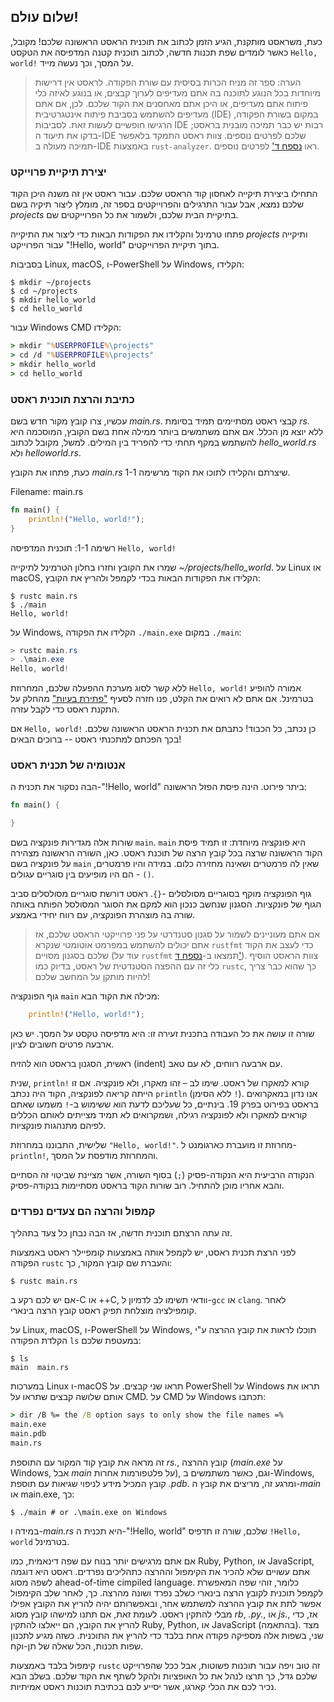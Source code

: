 ## שלום עולם!

כעת, משראסט מותקנת, הגיע הזמן לכתוב את תוכנית הראסט הראשונה שלכם! מקובל, כאשר לומדים שפת תכנות חדשה, לכתוב תוכנית קטנה המדפיסה את הטקסט `Hello, world!` על המסך, וכך נעשה מייד.

> הערה: ספר זה מניח הכרות בסיסית עם שורת הפקודה. לראסט אין דרישות מיוחדות בכל הנוגע לתוכנה בה אתם מעדיפים לערוך קבצים, או בנוגע לאיזה כלי פיתוח אתם מעדיפים, או היכן אתם מאחסנים את הקוד שלכם. לכן, אם אתם מעדיפים להשתמש בסביבת פיתוח אינטגרטיבית (IDE) במקום בשורת הפקודה, הרגישו חופשיים לעשות זאת. לסביבות IDE רבות יש כבר תמיכה מובנית בראסט; בדקו את תיעוד ה-IDE שלכם לפרטים נוספים. צוות ראסט התמקד בלאפשר תמיכה מעולה ב-IDE באמצעות `rust-analyzer`. ראו [נספח ד'][devtools]<!-- ignore --> לפרטים נוספים.

### יצירת תיקיית פרוייקט

התחילו ביצירת תיקייה לאחסון קוד הראסט שלכם. עבור ראסט אין זה משנה היכן הקוד שלכם נמצא, אבל עבור התרגילים והפרוייקטים בספר זה, מומלץ ליצור תיקיה בשם _projects_ בתיקיית הבית שלכם, ולשמור את כל הפרוייקטים שם.

פתחו טרמינל והקלידו את הפקודות הבאות כדי ליצור את התיקייה _projects_ ותיקייה עבור הפרוייקט "!Hello, world" בתוך תיקיית הפרוייקטים.

בסביבות Linux, macOS, ו-PowerShell על Windows, הקלידו:

```console
$ mkdir ~/projects
$ cd ~/projects
$ mkdir hello_world
$ cd hello_world
```

עבור Windows CMD הקלידו:

```cmd
> mkdir "%USERPROFILE%\projects"
> cd /d "%USERPROFILE%\projects"
> mkdir hello_world
> cd hello_world
```

### כתיבת והרצת תוכנית ראסט

עכשיו, צרו קובץ מקור חדש בשם _main.rs_. קבצי ראסט מסתיימים תמיד בסיומת _rs._ ללא יוצא מן הכלל. אם אתם משתמשים ביותר ממילה אחת בשם הקובץ, המוסכמה היא להשתמש במקף תחתי כדי להפריד בין המילים. למשל, מקובל לכתוב _hello_world.rs_ ולא _helloworld.rs_.

כעת, פתחו את הקובץ _main.rs_ שיצרתם והקלידו לתוכו את הקוד מרשימה 1-1.

<span class="filename">Filename: main.rs</span>

```rust
fn main() {
    println!("Hello, world!");
}
```

<span class="caption">רשימה 1-1: תוכנית המדפיסה `Hello, world!`</span>

שמרו את הקובץ וחזרו בחלון הטרמינל לתיקייה _~/projects/hello_world_. על Linux או macOS, הקלידו את הפקודות הבאות בכדי לקמפל ולהריץ את הקובץ:

```console
$ rustc main.rs
$ ./main
Hello, world!
```

על Windows, הקלידו את הפקודה `./main.exe` במקום `./main`:

```powershell
> rustc main.rs
> .\main.exe
Hello, world!
```

ללא קשר לסוג מערכת ההפעלה שלכם, המחרוזת `Hello, world!` אמורה להופיע בטרמינל. אם אתם לא רואים את הקלט, פנו חזרה לסעיף ["פתירת בעיות"][troubleshooting]<!-- ignore --> מהחלק על התקנת ראסט כדי לקבל עזרה.

אם `Hello, world!` כן נכתב, כל הכבוד! כתבתם את תכנית הראסט הראשונה שלכם. בכך הפכתם למתכנתי ראסט -- ברוכים הבאים!

### אנטומיה של תכנית ראסט

הבה נסקור את תכנית ה-"!Hello, world" ביתר פירוט. הינה פיסת הפזל הראשונה:

```rust
fn main() {

}
```

שורות אלה מגדירות פונקציה בשם `main`. `main` היא פונקציה מיוחדת: זו תמיד פיסת הקוד הראשונה שרצה בכל קובץ הרצה של תוכנת ראסט. כאן, השורה הראשונה מצהירה על פונקציה בשם `main` שאין לה פרמטרים ושאינה מחזירה כלום. במידה והיו פרמטרים, הם היו מופיעים בין סוגריים עגולים - `()`.

גוף הפונקציה מוקף בסוגריים מסולסלים -`{}`. ראסט דורשת סוגריים מסולסלים סביב הגוף של פונקציות. הסגנון שנחשב כנכון הוא למקם את הסוגר המסולסל הפותח באותה שורה בה מוצהרת הפונקציה, עם רווח יחידי באמצע.

> אם אתם מעוניינים לשמור על סגנון סטנדרטי על פני פרוייקטי הראסט שלכם, אז אתם יכולים להשתמש במפרמט אוטומטי שנקרא `rustfmt` כדי לעצב את הקוד שלכם בסגנון מסויים (עוד על `rustfmt` תמצאו ב-[נספח ד'][devtools]<!-- ignore -->). צוות הראסט הוסיף כלי זה עם ההפצה הסטנדטית של ראסט, בדיוק כמו `rustc`, כך שהוא כבר צריך להיות מותקן על המחשב שלכם!

גוף הפונקציה `main` מכילה את הקוד הבא:

```rust
    println!("Hello, world!");
```

שורה זו עושה את כל העבודה בתכנית זעירה זו: היא מדפיסה טקסט על המסך. יש כאן ארבעה פרטים חשובים לציון.

ראשית, הסגנון בראסט הוא להזיח (indent) עם ארבעה רווחים, לא עם טאב.

שנית, `println!` קורא למאקרו של ראסט. שימו לב – זהו מאקרו, ולא פונקציה. אם זו הייתה קריאה לפונקציה, הקוד היה נכתב `println` (ללא הסימן `!`). אנו נדון במאקרואים בראסט בפירוט בפרק 19. בינתיים, כל שעליכם לדעת הוא ששימוש ב-`!` משמעו שאתם קוראים למאקרו ולא לפונקציה רגילה, ושמקרואים לא תמיד מצייתים לאותם הכללים לפיהם מתנהגות פונקציות.

שלישית, התבוננו במחרוזת `"Hello, world!"`. מחרוזת זו מועברת כארגומנט ל-`println!`, והמחרוזת מודפסת על המסך.

הנקודה הרביעית היא הנקודה-פסיק (`;`) בסוף השורה, אשר מציינת שביטוי זה הסתיים והבא אחריו מוכן להתחיל. רוב שורות הקוד בראסט מסתיימות בנקודה-פסיק.

### קמפול והרצה הם צעדים נפרדים

זה עתה הרצתם תוכנית חדשה, אז הבה נבחן כל צעד בתהליך.

לפני הרצת תכנית ראסט, יש לקמפל אותה באמצעות קומפיילר ראסט באמצעות הפקודה `rustc` והעברת שם קובץ המקור, כך:

```console
$ rustc main.rs
```

אם יש לכם רקע ב-C או ++C, וודאי תשימו לב לדמיון ל-`gcc` או `clang`. לאחר קומפילציה מוצלחת תפיק ראסט קובץ הרצה בינארי.

על Linux, macOS, ו-PowerShell על Windows, תוכלו לראות את קובץ ההרצה ע"י הקלדת הפקודה `ls` במעטפת שלכם:

```console
$ ls
main  main.rs
```

במערכות Linux ו-macOS תראו שני קבצים. על PowerShell על Windows תראו את אותם שלושה קבצים שתראו על CMD. על CMD על Windows תכתבו:

```cmd
> dir /B %= the /B option says to only show the file names =%
main.exe
main.pdb
main.rs
```

זה מראה את קובץ קוד המקור עם התוספת _rs._, קובץ ההרצה (_main.exe_ על Windows, אבל _main_ על פלטפורמות אחרות), וגם, כאשר משתמשים ב-Windows, קובץ המכיל מידע לניפוי שגיאות עם תוספת _.pdb_. ומרגע זה, מריצים את קובץ ה-_main_ או main.exe</em>, כך:

```console
$ ./main # or .\main.exe on Windows
```

במידה ו-_main.rs_ היא תכנית ה-"!Hello, world" שלכם, שורה זו תדפיס `!Hello, world` בטרמינל.

אם אתם מרגישים יותר בנוח עם שפה דינאמית, כמו Ruby, Python, או JavaScript, אתם עשויים שלא להכיר את הקימפול וההרצה כתהליכים נפרדים. ראסט היא דוגמה לשפה מסוג ahead-of-time cimpiled language. כלומר, זוהי שפה המאפשרת לקמפל תוכנית לקובץ הרצה בינארי כשלב נפרד ושונה מהרצה. כך, לאחר שלב הקימפול אפשר לתת את קובץ ההרצה למשתמש אחר, ובאפשרותם יהיה להריץ את הקובץ אפילו מבלי להתקין ראסט. לעומת זאת, אם תתנו למישהו קובץ מסוג _rb_, _.py._, או _js._, אז, כדי להריץ את הקובץ, הם ייאלצו להתקין Ruby, Python, או JavaScript (בהתאמה). מצד שני, בשפות אלה מספיקה פקודה אחת בלבד כדי להריץ את התוכנית. כשזה מגיע לתכנון שפות תכנות, הכל שאלה של תן-וקח.

קימפול בלבד באמצעות `rustc` זה טוב ויפה עבור תוכנות פשוטות, אבל ככל שהפרוייקט שלכם גדל, כך תרצו לנהל את כל האופציות ולהקל לשתף את הקוד שלכם. בשלב הבא נכיר לכם את הכלי קארגו, אשר יסייע לכם בכתיבת תוכנות ראסט אמיתיות.

[troubleshooting]: ch01-01-installation.html#troubleshooting
[devtools]: appendix-04-useful-development-tools.md

